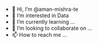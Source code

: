 - 👋 Hi, I’m @aman-mishra-te
- 👀 I’m interested in Data
- 🌱 I’m currently learning ...
- 💞️ I’m looking to collaborate on ...
- 📫 How to reach me ...

<!---
aman-mishra-te/aman-mishra-te is a ✨ special ✨ repository because its `README.md` (this file) appears on your GitHub profile.
You can click the Preview link to take a look at your changes.
--->
